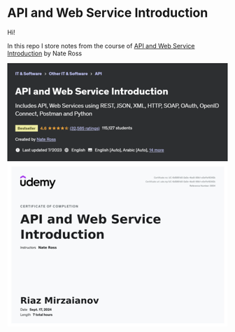 # API and Web Service Introduction

Hi!

In this repo I store notes from the course of [API and Web Service Introduction](https://www.udemy.com/course/api-and-web-service-introduction/) by Nate Ross

![MasterHead](./head.png)
![MasterHead](./certificate.png)
